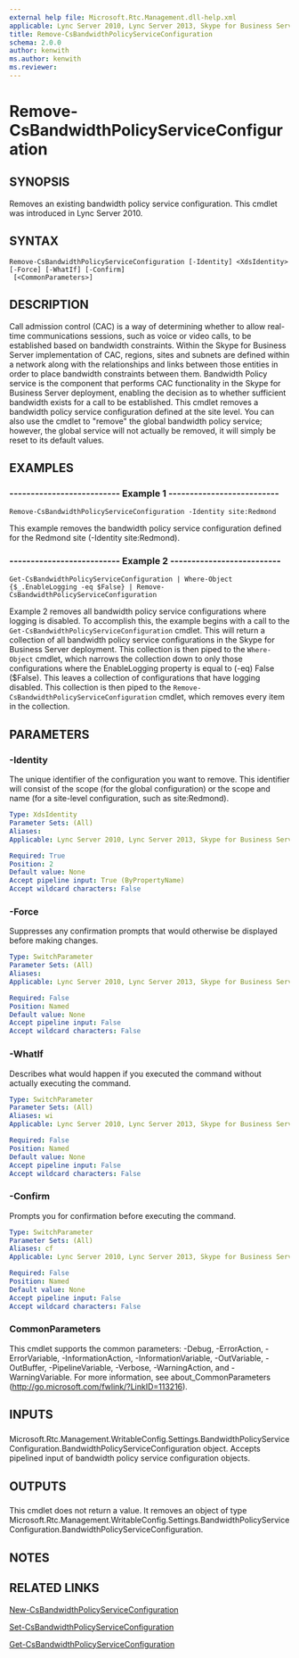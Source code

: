 ```yaml
---
external help file: Microsoft.Rtc.Management.dll-help.xml
applicable: Lync Server 2010, Lync Server 2013, Skype for Business Server 2015, Skype for Business Server 2019
title: Remove-CsBandwidthPolicyServiceConfiguration
schema: 2.0.0
author: kenwith
ms.author: kenwith
ms.reviewer:
---
```


# Remove-CsBandwidthPolicyServiceConfiguration

## SYNOPSIS
Removes an existing bandwidth policy service configuration.
This cmdlet was introduced in Lync Server 2010.


## SYNTAX

```
Remove-CsBandwidthPolicyServiceConfiguration [-Identity] <XdsIdentity> [-Force] [-WhatIf] [-Confirm]
 [<CommonParameters>]
```

## DESCRIPTION
Call admission control (CAC) is a way of determining whether to allow real-time communications sessions, such as voice or video calls, to be established based on bandwidth constraints.
Within the Skype for Business Server implementation of CAC, regions, sites and subnets are defined within a network along with the relationships and links between those entities in order to place bandwidth constraints between them.
Bandwidth Policy service is the component that performs CAC functionality in the Skype for Business Server deployment, enabling the decision as to whether sufficient bandwidth exists for a call to be established.
This cmdlet removes a bandwidth policy service configuration defined at the site level.
You can also use the cmdlet to "remove" the global bandwidth policy service; however, the global service will not actually be removed, it will simply be reset to its default values.


## EXAMPLES

### -------------------------- Example 1 --------------------------
```
Remove-CsBandwidthPolicyServiceConfiguration -Identity site:Redmond
```

This example removes the bandwidth policy service configuration defined for the Redmond site (-Identity site:Redmond).


### -------------------------- Example 2 --------------------------
```
Get-CsBandwidthPolicyServiceConfiguration | Where-Object {$_.EnableLogging -eq $False} | Remove-CsBandwidthPolicyServiceConfiguration
```

Example 2 removes all bandwidth policy service configurations where logging is disabled.
To accomplish this, the example begins with a call to the `Get-CsBandwidthPolicyServiceConfiguration` cmdlet.
This will return a collection of all bandwidth policy service configurations in the Skype for Business Server deployment.
This collection is then piped to the `Where-Object` cmdlet, which narrows the collection down to only those configurations where the EnableLogging property is equal to (-eq) False ($False).
This leaves a collection of configurations that have logging disabled.
This collection is then piped to the `Remove-CsBandwidthPolicyServiceConfiguration` cmdlet, which removes every item in the collection.


## PARAMETERS

### -Identity
The unique identifier of the configuration you want to remove.
This identifier will consist of the scope (for the global configuration) or the scope and name (for a site-level configuration, such as site:Redmond).

```yaml
Type: XdsIdentity
Parameter Sets: (All)
Aliases: 
Applicable: Lync Server 2010, Lync Server 2013, Skype for Business Server 2015, Skype for Business Server 2019

Required: True
Position: 2
Default value: None
Accept pipeline input: True (ByPropertyName)
Accept wildcard characters: False
```

### -Force
Suppresses any confirmation prompts that would otherwise be displayed before making changes.

```yaml
Type: SwitchParameter
Parameter Sets: (All)
Aliases: 
Applicable: Lync Server 2010, Lync Server 2013, Skype for Business Server 2015, Skype for Business Server 2019

Required: False
Position: Named
Default value: None
Accept pipeline input: False
Accept wildcard characters: False
```

### -WhatIf
Describes what would happen if you executed the command without actually executing the command.

```yaml
Type: SwitchParameter
Parameter Sets: (All)
Aliases: wi
Applicable: Lync Server 2010, Lync Server 2013, Skype for Business Server 2015, Skype for Business Server 2019

Required: False
Position: Named
Default value: None
Accept pipeline input: False
Accept wildcard characters: False
```

### -Confirm
Prompts you for confirmation before executing the command.

```yaml
Type: SwitchParameter
Parameter Sets: (All)
Aliases: cf
Applicable: Lync Server 2010, Lync Server 2013, Skype for Business Server 2015, Skype for Business Server 2019

Required: False
Position: Named
Default value: None
Accept pipeline input: False
Accept wildcard characters: False
```

### CommonParameters
This cmdlet supports the common parameters: -Debug, -ErrorAction, -ErrorVariable, -InformationAction, -InformationVariable, -OutVariable, -OutBuffer, -PipelineVariable, -Verbose, -WarningAction, and -WarningVariable. For more information, see about_CommonParameters (http://go.microsoft.com/fwlink/?LinkID=113216).

## INPUTS

###  
Microsoft.Rtc.Management.WritableConfig.Settings.BandwidthPolicyServiceConfiguration.BandwidthPolicyServiceConfiguration object.
Accepts pipelined input of bandwidth policy service configuration objects.

## OUTPUTS

###  
This cmdlet does not return a value.
It removes an object of type Microsoft.Rtc.Management.WritableConfig.Settings.BandwidthPolicyServiceConfiguration.BandwidthPolicyServiceConfiguration.

## NOTES

## RELATED LINKS

[New-CsBandwidthPolicyServiceConfiguration](New-CsBandwidthPolicyServiceConfiguration.md)

[Set-CsBandwidthPolicyServiceConfiguration](Set-CsBandwidthPolicyServiceConfiguration.md)

[Get-CsBandwidthPolicyServiceConfiguration](Get-CsBandwidthPolicyServiceConfiguration.md)

